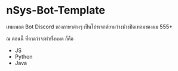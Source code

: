 # nSys-Bot-Template

เทมเพลต Bot Discord ของภาษาต่างๆ เป็นโปรเจกต์ยามว่างช่วงปิดเทอมของผม 555+

ณ ตอนนี้ ที่คาดว่าจะทำทั้งหมด ก็คือ
- JS
- Python
- Java
